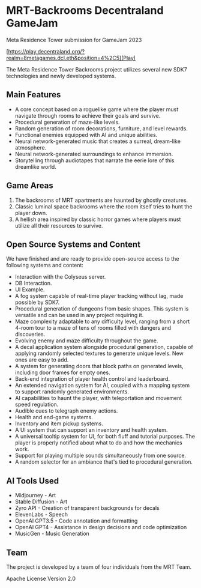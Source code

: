 # MRT-Backrooms Decentraland GameJam
Meta Residence Tower submission for GameJam 2023

[https://play.decentraland.org/?realm=8metagames.dcl.eth&position=4%2C5](Play)


The Meta Residence Tower Backrooms project utilizes several new SDK7 technologies and newly developed systems. 

## Main Features

- A core concept based on a roguelike game where the player must navigate through rooms to achieve their goals and survive.
- Procedural generation of maze-like levels.
- Random generation of room decorations, furniture, and level rewards.
- Functional enemies equipped with AI and unique abilities.
- Neural network-generated music that creates a surreal, dream-like atmosphere.
- Neural network-generated surroundings to enhance immersion.
- Storytelling through audiotapes that narrate the eerie lore of this dreamlike world.

## Game Areas

1. The backrooms of MRT apartments are haunted by ghostly creatures.
2. Classic luminal space backrooms where the room itself tries to hunt the player down.
3. A hellish area inspired by classic horror games where players must utilize all their resources to survive.

## Open Source Systems and Content

We have finished and are ready to provide open-source access to the following systems and content:

- Interaction with the Colyseus server.
- DB Interaction.
- UI Example.
- A fog system capable of real-time player tracking without lag, made possible by SDK7.
- Procedural generation of dungeons from basic shapes. This system is versatile and can be used in any project requiring it.
- Maze complexity adaptable to any difficulty level, ranging from a short 4-room tour to a maze of tens of rooms filled with dangers and discoveries.
- Evolving enemy and maze difficulty throughout the game.
- A decal application system alongside procedural generation, capable of applying randomly selected textures to generate unique levels. New ones are easy to add.
- A system for generating doors that block paths on generated levels, including door frames for empty ones.
- Back-end integration of player health control and leaderboard.
- An extended navigation system for AI, coupled with a mapping system to support randomly generated environments.
- AI capabilities to haunt the player, with teleportation and movement speed regulation.
- Audible cues to telegraph enemy actions.
- Health and end-game systems.
- Inventory and item pickup systems.
- A UI system that can support an inventory and health system.
- A universal tooltip system for UI, for both fluff and tutorial purposes. The player is properly notified about what to do and how the mechanics work.
- Support for playing multiple sounds simultaneously from one source.
- A random selector for an ambiance that's tied to procedural generation.

## AI Tools Used

- Midjourney - Art 
- Stable Diffusion - Art 
- Zyro API - Creation of transparent backgrounds for decals 
- ElevenLabs - Speech 
- OpenAI GPT3.5 - Code annotation and formatting 
- OpenAI GPT4 - Assistance in design decisions and code optimization 
- MusicGen - Music Generation


## Team 

The project is developed by a team of four individuals from the MRT Team.


Apache License Version 2.0
